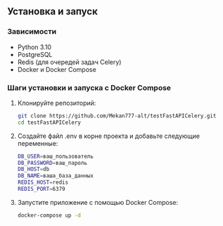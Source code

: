 ## Установка и запуск

### Зависимости

- Python 3.10
- PostgreSQL
- Redis (для очередей задач Celery)
- Docker и Docker Compose

### Шаги установки и запуска с Docker Compose

1. Клонируйте репозиторий:
   ```bash
   git clone https://github.com/Mekan777-alt/testFastAPICelery.git
   cd testFastAPICelery
2. Создайте файл .env в корне проекта и добавьте следующие переменные:
    ```bash
   DB_USER=ваш_пользователь
   DB_PASSWORD=ваш_пароль
   DB_HOST=db
   DB_NAME=ваша_база_данных
   REDIS_HOST=redis
   REDIS_PORT=6379
3. Запустите приложение с помощью Docker Compose:
    ```bash
   docker-compose up -d

